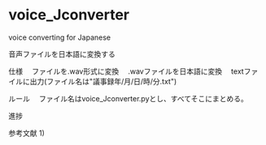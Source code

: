 # voice_Jconverter
voice converting for Japanese

音声ファイルを日本語に変換する

仕様
　ファイルを.wav形式に変換
　.wavファイルを日本語に変換
　textファイルに出力(ファイル名は"議事録年/月/日/時/分.txt")

ルール
　ファイル名はvoice_Jconverter.pyとし、すべてそこにまとめる。

進捗

参考文献
1)
